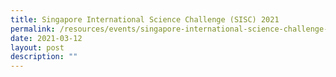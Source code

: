 ```yaml
---
title: Singapore International Science Challenge (SISC) 2021
permalink: /resources/events/singapore-international-science-challenge-2021
date: 2021-03-12
layout: post
description: ""
---
```

